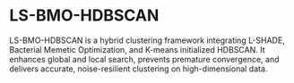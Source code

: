 # LS-BMO-HDBSCAN
LS-BMO-HDBSCAN is a hybrid clustering framework integrating L-SHADE, Bacterial Memetic Optimization, and K-means initialized HDBSCAN. It enhances global and local search, prevents premature convergence, and delivers accurate, noise-resilient clustering on high-dimensional data.
